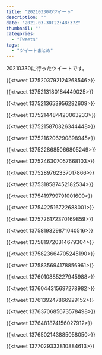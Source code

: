 ```yaml
---
title: "20210330のツイート"
description: ""
date: "2021-03-30T22:48:37Z"
thumbnail: ""
categories:
  - "Tweets"
tags:
  - "ツイートまとめ"
---
```

20210330に行ったツイートです。
<!--more-->
{{<tweet 1375203792124268546>}}

{{<tweet 1375213180184449025>}}

{{<tweet 1375213653956292609>}}

{{<tweet 1375214484420063233>}}

{{<tweet 1375215870826344448>}}

{{<tweet 1375216206290898945>}}

{{<tweet 1375228685066805249>}}

{{<tweet 1375246307057668103>}}

{{<tweet 1375289762337017866>}}

{{<tweet 1375318587452182534>}}

{{<tweet 1375419799791001600>}}

{{<tweet 1375422516722688001>}}

{{<tweet 1375726172370169859>}}

{{<tweet 1375819329871040516>}}

{{<tweet 1375819720314679304>}}

{{<tweet 1375823664705245190>}}

{{<tweet 1375835694178856961>}}

{{<tweet 1376010885227945988>}}

{{<tweet 1376044315697278982>}}

{{<tweet 1376139247866929152>}}

{{<tweet 1376370685673578498>}}

{{<tweet 1376481874156027912>}}

{{<tweet 1376502143885058050>}}

{{<tweet 1377029333810884613>}}

